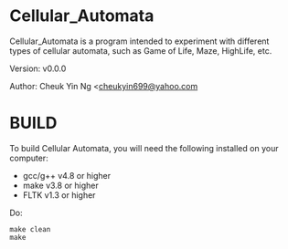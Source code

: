 Cellular_Automata
=================

Cellular_Automata is a program intended to experiment with different<br>
types of cellular automata, such as Game of Life, Maze, HighLife, etc.


Version:	v0.0.0

Author:		Cheuk Yin Ng <cheukyin699@yahoo.com



BUILD
=====

To build Cellular Automata, you will need the following installed on your<br>
computer:

- gcc/g++ v4.8 or higher
- make v3.8 or higher
- FLTK v1.3 or higher

Do:

	make clean
	make
